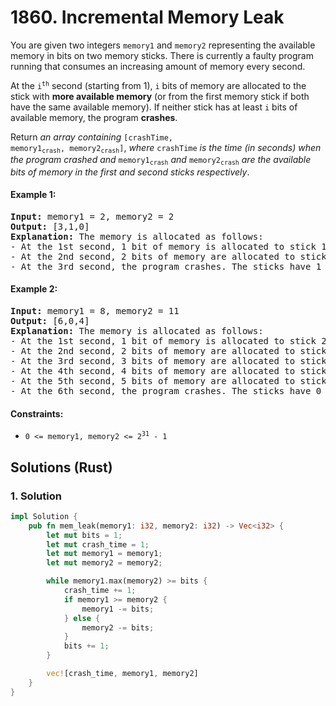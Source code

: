 # 1860. Incremental Memory Leak
You are given two integers `memory1` and `memory2` representing the available memory in bits on two memory sticks. There is currently a faulty program running that consumes an increasing amount of memory every second.

At the <code>i<sup>th</sup></code> second (starting from 1), `i` bits of memory are allocated to the stick with **more available memory** (or from the first memory stick if both have the same available memory). If neither stick has at least `i` bits of available memory, the program **crashes**.

Return *an array containing* <code>[crashTime, memory1<sub>crash</sub>, memory2<sub>crash</sub>]</code>, *where* `crashTime` *is the time (in seconds) when the program crashed and* <code>memory1<sub>crash</sub></code> *and* <code>memory2<sub>crash</sub></code> *are the available bits of memory in the first and second sticks respectively*.

#### Example 1:
<pre>
<strong>Input:</strong> memory1 = 2, memory2 = 2
<strong>Output:</strong> [3,1,0]
<strong>Explanation:</strong> The memory is allocated as follows:
- At the 1st second, 1 bit of memory is allocated to stick 1. The first stick now has 1 bit of available memory.
- At the 2nd second, 2 bits of memory are allocated to stick 2. The second stick now has 0 bits of available memory.
- At the 3rd second, the program crashes. The sticks have 1 and 0 bits available respectively.
</pre>

#### Example 2:
<pre>
<strong>Input:</strong> memory1 = 8, memory2 = 11
<strong>Output:</strong> [6,0,4]
<strong>Explanation:</strong> The memory is allocated as follows:
- At the 1st second, 1 bit of memory is allocated to stick 2. The second stick now has 10 bit of available memory.
- At the 2nd second, 2 bits of memory are allocated to stick 2. The second stick now has 8 bits of available memory.
- At the 3rd second, 3 bits of memory are allocated to stick 1. The first stick now has 5 bits of available memory.
- At the 4th second, 4 bits of memory are allocated to stick 2. The second stick now has 4 bits of available memory.
- At the 5th second, 5 bits of memory are allocated to stick 1. The first stick now has 0 bits of available memory.
- At the 6th second, the program crashes. The sticks have 0 and 4 bits available respectively.
</pre>

#### Constraints:
* <code>0 <= memory1, memory2 <= 2<sup>31</sup> - 1</code>

## Solutions (Rust)

### 1. Solution
```Rust
impl Solution {
    pub fn mem_leak(memory1: i32, memory2: i32) -> Vec<i32> {
        let mut bits = 1;
        let mut crash_time = 1;
        let mut memory1 = memory1;
        let mut memory2 = memory2;

        while memory1.max(memory2) >= bits {
            crash_time += 1;
            if memory1 >= memory2 {
                memory1 -= bits;
            } else {
                memory2 -= bits;
            }
            bits += 1;
        }

        vec![crash_time, memory1, memory2]
    }
}
```
